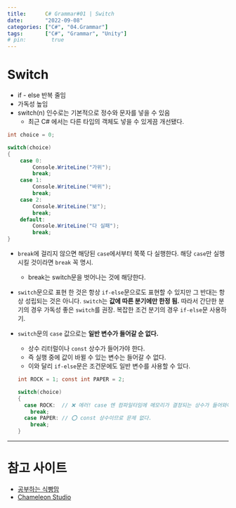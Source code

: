 ```yaml
---
title:      C# Grammar#01 | Switch
date:       "2022-09-08"
categories: ["C#", "04.Grammar"]
tags:       ["C#", "Grammar", "Unity"]
# pin:        true
---
```


# Switch
- if - else 반복 줄임
- 가독성 높임
- switch(n) 인수로는 기본적으로 정수와 문자를 넣을 수 있음
  - 최근 C# 에서는 다른 타입의 객체도 넣을 수 있게끔 개선됐다.

```c#
int choice = 0;

switch(choice)
{
    case 0:
        Console.WriteLine("가위");
        break;
    case 1:
        Console.WriteLine("바위");
        break;
    case 2:
        Console.WriteLine("보");
        break;
    default:
        Console.WriteLine("다 실패");
        break;
}
```

- ```break```에 걸리지 않으면 해당된 ```case```에서부터 쭉쭉 다 실행한다. 해당 ```case```만 실행 시킬 것이라면 ```break``` 꼭 명시.
  - break는 switch문을 벗어나는 것에 해당한다.
- ```switch```문으로 표현 한 것은 항상 ```if-else```문으로도 표현할 수 있지만 그 반대는 항상 성립되는 것은 아니다. ```switch```는 **값에 따른 분기에만 한정 됨.** 따라서 간단한 분기의 경우 가독성 좋은 ```switch```를 권장. 복잡한 조건 분기의 경우 ```if-else```문 사용하기.
- ```switch```문의 ```case``` 값으로는 **일반 변수가 들어갈 순 없다.**
  - 상수 리터럴이나 ```const``` 상수가 들어가야 한다.
  - 즉 실행 중에 값이 바뀔 수 있는 변수는 들어갈 수 없다.
  - 이와 달리 ```if-else```문은 조건문에도 일반 변수를 사용할 수 있다.
  
  ```c#
  int ROCK = 1; const int PAPER = 2;

  switch(choice)
  {
    case ROCK:  // ❌ 에러! case 엔 컴파일타임에 메모리가 결정되는 상수가 들어와야 한다.
      break;
    case PAPER: // ⭕ const 상수이므로 문제 없다.
      break;
  }
  ```

---

# 참고 사이트
- [공부하는 식빵맘](https://ansohxxn.github.io/c%20sharp/ch2-1/)
- [Chameleon Studio](https://chameleonstudio.tistory.com/42)